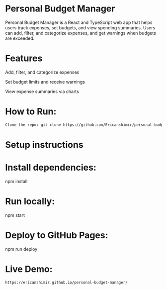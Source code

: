 # Personal Budget Manager

Personal Budget Manager is a React and TypeScript web app that helps users track expenses, set budgets, and view spending summaries. Users can add, filter, and categorize expenses, and get warnings when budgets are exceeded.

# Features

Add, filter, and categorize expenses

Set budget limits and receive warnings

View expense summaries via charts

# How to Run:

```bash
Clone the repo: git clone https://github.com/Ericanshimir/personal-budget-manager.git

```
# Setup instructions

# Install dependencies: 

npm install

# Run locally: 

npm start

# Deploy to GitHub Pages: 

npm run deploy

# Live Demo: 

```bash
https://ericanshimir.github.io/personal-budget-manager/

```
